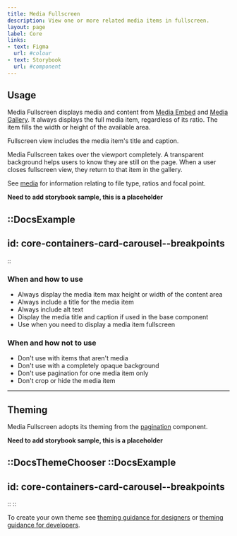 ```yaml
---
title: Media Fullscreen
description: View one or more related media items in fullscreen.
layout: page
label: Core
links:
- text: Figma
  url: #colour
- text: Storybook
  url: #component
---
```


## Usage

Media Fullscreen displays media and content from [Media Embed](/design-system/components/media-embed/) and [Media Gallery](/design-system/components/media-gallery/). It always displays the full media item, regardless of its ratio. The item fills the width or height of the available area.

Fullscreen view includes the media item's title and caption.

Media Fullscreen takes over the viewport completely. A transparent background helps users to know they are still on the page. When a user closes fullscreen view, they return to that item in the gallery.

See [media](/design-system/components/media/) for information relating to file type, ratios and focal point.

**Need to add storybook sample, this is a placeholder**

::DocsExample
---
id: core-containers-card-carousel--breakpoints
---
::

### When and how to use

- Always display the media item max height or width of the content area
- Always include a title for the media item
- Always include alt text
- Display the media title and caption if used in the base component
- Use when you need to display a media item fullscreen

### When and how not to use

- Don't use with items that aren't media
- Don't use with a completely opaque background
- Don't use pagination for one media item only
- Don't crop or hide the media item

---

## Theming

Media Fullscreen adopts its theming from the [pagination](/design-system/components/pagination/) component.

**Need to add storybook sample, this is a placeholder**

::DocsThemeChooser
  ::DocsExample
  ---
  id: core-containers-card-carousel--breakpoints
  ---
  ::
::

To create your own theme see [theming guidance for designers]() or [theming guidance for developers]().
